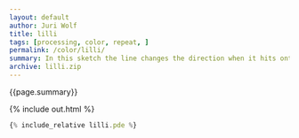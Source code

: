 ```yaml
---
layout: default
author: Juri Wolf
title: lilli
tags: [processing, color, repeat, ]
permalink: /color/lilli/
summary: In this sketch the line changes the direction when it hits onto a white suface.  
archive: lilli.zip
---
```


{{page.summary}}


<!-- more -->

{% include out.html %}

```js
{% include_relative lilli.pde %}
```



